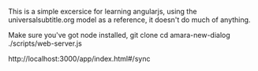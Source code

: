 This is a simple excersice for learning angularjs, using the universalsubtitle.org model as a reference, it doesn't do much of anything.

Make sure you've got node installed, 
git clone
cd amara-new-dialog
./scripts/web-server.js   

http://localhost:3000/app/index.html#/sync